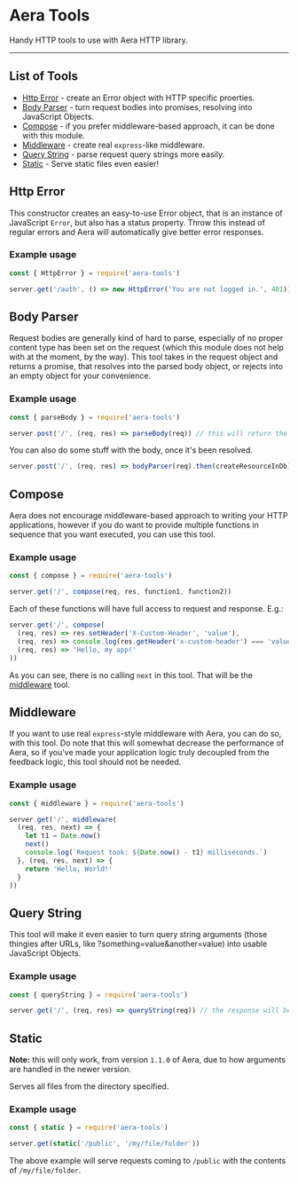 # Aera Tools
Handy HTTP tools to use with Aera HTTP library.
___

## List of Tools

  - [Http Error](#http-error) - create an Error object with HTTP specific proerties.
  - [Body Parser](#body-parser) - turn request bodies into promises, resolving into JavaScript Objects.
  - [Compose](#compose) - if you prefer middleware-based approach, it can be done with this module.
  - [Middleware](#middleware) - create real `express`-like middleware.
  - [Query String](#query-string) - parse request query strings more easily.
  - [Static](#static) - Serve static files even easier!

## Http Error

This constructor creates an easy-to-use Error object, that is an instance of JavaScript `Error`, but also has a status property. Throw this instead of regular errors and Aera will automatically give better error responses.

### Example usage

```js
const { HttpError } = require('aera-tools')

server.get('/auth', () => new HttpError('You are not logged in.', 401)) // Response will be `You are not logged in.` with status 401.
```

## Body Parser

Request bodies are generally kind of hard to parse, especially of no proper content type has been set on the request (which this module does not help with at the moment, by the way). This tool takes in the request object and returns a promise, that resolves into the parsed body object, or rejects into an empty object for your convenience.

### Example usage

```js
const { parseBody } = require('aera-tools')

server.post('/', (req, res) => parseBody(req)) // this will return the body parsed into an object
```

You can also do some stuff with the body, once it's been resolved.

```js
server.post('/', (req, res) => bodyParser(req).then(createResourceInDb))
```

## Compose

Aera does not encourage middleware-based approach to writing your HTTP applications, however if you do want to provide multiple functions in sequence that you want executed, you can use this tool.

### Example usage

```js
const { compose } = require('aera-tools')

server.get('/', compose(req, res, function1, function2))
```

Each of these functions will have full access to request and response. E.g.:

```js
server.get('/', compose(
  (req, res) => res.setHeader('X-Custom-Header', 'value'),
  (req, res) => console.log(res.getHeader('x-custom-header') === 'value'), // logs true
  (req, res) => 'Hello, my app!'
))
```

As you can see, there is no calling `next` in this tool. That will be the [middleware](#middleware) tool.

## Middleware

If you want to use real `express`-style middleware with Aera, you can do so, with this tool. Do note that this will somewhat decrease the performance of Aera, so if you've made your application logic truly decoupled from the feedback logic, this tool should not be needed.

### Example usage

```js
const { middleware } = require('aera-tools')

server.get('/', middleware(
  (req, res, next) => {
    let t1 = Date.now()
    next()
    console.log(`Request took: ${Date.now() - t1} milliseconds.`)
  }, (req, res, next) => {
    return 'Hello, World!'
  }
))
```

## Query String

This tool will make it even easier to turn query string arguments (those thingies after URLs, like ?something=value&another=value) into usable JavaScript Objects.

### Example usage

```js
const { queryString } = require('aera-tools')

server.get('/', (req, res) => queryString(req)) // the response will be the JSON representation of the query string
```

## Static

**Note:** this will only work, from version `1.1.0` of Aera, due to how arguments are handled in the newer version.

Serves all files from the directory specified.

### Example usage

```js
const { static } = require('aera-tools')

server.get(static('/public', '/my/file/folder'))
```

The above example will serve requests coming to `/public` with the contents of `/my/file/folder`.
